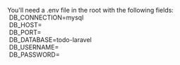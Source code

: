 You'll need a .env file in the root with the following fields:    
&nbsp;DB_CONNECTION=mysql  
&nbsp;DB_HOST=  
&nbsp;DB_PORT=  
&nbsp;DB_DATABASE=todo-laravel  
&nbsp;DB_USERNAME=  
&nbsp;DB_PASSWORD=
